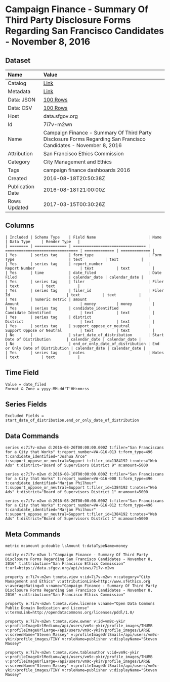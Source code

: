 # Campaign Finance - Summary Of Third Party Disclosure Forms Regarding San Francisco Candidates - November 8, 2016

## Dataset

| Name | Value |
| :--- | :---- |
| Catalog | [Link](https://catalog.data.gov/dataset/campaign-finance-summary-of-third-party-disclosure-forms-regarding-san-francisco-candidat-) |
| Metadata | [Link](https://data.sfgov.org/api/views/7i7v-m2wn) |
| Data: JSON | [100 Rows](https://data.sfgov.org/api/views/7i7v-m2wn/rows.json?max_rows=100) |
| Data: CSV | [100 Rows](https://data.sfgov.org/api/views/7i7v-m2wn/rows.csv?max_rows=100) |
| Host | data.sfgov.org |
| Id | 7i7v-m2wn |
| Name | Campaign Finance - Summary Of Third Party Disclosure Forms Regarding San Francisco Candidates - November 8, 2016 |
| Attribution | San Francisco Ethics Commission |
| Category | City Management and Ethics |
| Tags | campaign finance dashboards 2016 |
| Created | 2016-08-18T20:50:38Z |
| Publication Date | 2016-08-18T21:00:00Z |
| Rows Updated | 2017-03-15T00:30:26Z |

## Columns

```ls
| Included | Schema Type    | Field Name                       | Name                             | Data Type     | Render Type   |
| ======== | ============== | ================================ | ================================ | ============= | ============= |
| Yes      | series tag     | form_type                        | Form Type                        | text          | text          |
| Yes      | series tag     | report_number                    | Report Number                    | text          | text          |
| Yes      | time           | date_filed                       | Date Filed                       | calendar_date | calendar_date |
| Yes      | series tag     | filer                            | Filer                            | text          | text          |
| Yes      | series tag     | filer_id                         | Filer Id                         | text          | text          |
| Yes      | numeric metric | amount                           | Amount                           | money         | money         |
| Yes      | series tag     | candidate_identified             | Candidate Identified             | text          | text          |
| Yes      | series tag     | district                         | District                         | text          | text          |
| Yes      | series tag     | support_oppose_or_neutral        | Support Oppose or Neutral        | text          | text          |
| No       |                | start_date_of_distribution       | Start Date of Distribution       | calendar_date | calendar_date |
| No       |                | end_or_only_date_of_distribution | End or Only Date of Distribution | calendar_date | calendar_date |
| Yes      | series tag     | notes                            | Notes                            | text          | text          |
```

## Time Field

```ls
Value = date_filed
Format & Zone = yyyy-MM-dd'T'HH:mm:ss
```

## Series Fields

```ls
Excluded Fields = start_date_of_distribution,end_or_only_date_of_distribution
```

## Data Commands

```ls
series e:7i7v-m2wn d:2016-08-26T00:00:00.000Z t:filer="San Franciscans for a City that Works" t:report_number=VA-G16-013 t:form_type=496 t:candidate_identified="Joshua Arce" t:support_oppose_or_neutral=Support t:filer_id=1384192 t:notes="Web Ads" t:district="Board of Supervisors District 9" m:amount=5000

series e:7i7v-m2wn d:2016-08-18T00:00:00.000Z t:filer="San Franciscans for a City that Works" t:report_number=VA-G16-008 t:form_type=496 t:candidate_identified="Marjan Philhour" t:support_oppose_or_neutral=Support t:filer_id=1384192 t:notes="Web Ads" t:district="Board of Supervisors District 1" m:amount=5000

series e:7i7v-m2wn d:2016-08-26T00:00:00.000Z t:filer="San Franciscans for a City that Works" t:report_number=VA-G16-012 t:form_type=496 t:candidate_identified="Marjan Philhour" t:support_oppose_or_neutral=Support t:filer_id=1384192 t:notes="Web Ads" t:district="Board of Supervisors District 1" m:amount=5000
```

## Meta Commands

```ls
metric m:amount p:double l:Amount t:dataTypeName=money

entity e:7i7v-m2wn l:"Campaign Finance - Summary Of Third Party Disclosure Forms Regarding San Francisco Candidates - November 8, 2016" t:attribution="San Francisco Ethics Commission" t:url=https://data.sfgov.org/api/views/7i7v-m2wn

property e:7i7v-m2wn t:meta.view v:id=7i7v-m2wn v:category="City Management and Ethics" v:attributionLink=http://www.sfethics.org v:averageRating=0 v:name="Campaign Finance - Summary Of Third Party Disclosure Forms Regarding San Francisco Candidates - November 8, 2016" v:attribution="San Francisco Ethics Commission"

property e:7i7v-m2wn t:meta.view.license v:name="Open Data Commons Public Domain Dedication and License" v:termsLink=http://opendatacommons.org/licenses/pddl/1.0/

property e:7i7v-m2wn t:meta.view.owner v:id=vm9c-ykir v:profileImageUrlMedium=/api/users/vm9c-ykir/profile_images/THUMB v:profileImageUrlLarge=/api/users/vm9c-ykir/profile_images/LARGE v:screenName="Steven Massey" v:profileImageUrlSmall=/api/users/vm9c-ykir/profile_images/TINY v:roleName=publisher v:displayName="Steven Massey"

property e:7i7v-m2wn t:meta.view.tableauthor v:id=vm9c-ykir v:profileImageUrlMedium=/api/users/vm9c-ykir/profile_images/THUMB v:profileImageUrlLarge=/api/users/vm9c-ykir/profile_images/LARGE v:screenName="Steven Massey" v:profileImageUrlSmall=/api/users/vm9c-ykir/profile_images/TINY v:roleName=publisher v:displayName="Steven Massey"
```